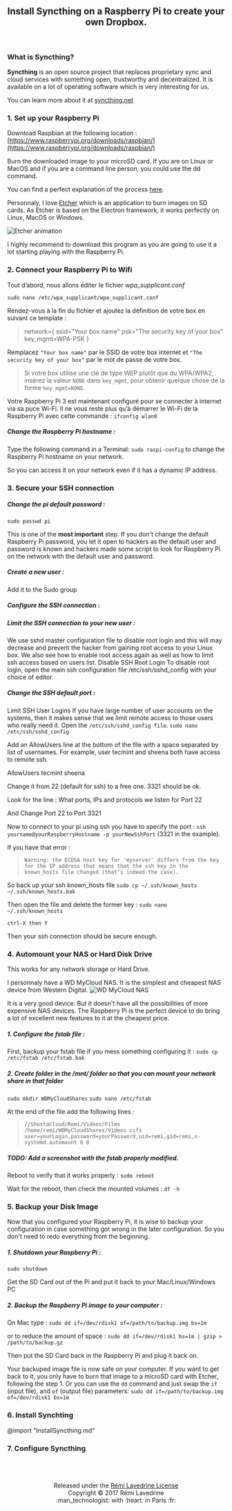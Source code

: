 <center>
  <h2 style="border-bottom: none;"> Install Syncthing on a Raspberry Pi to create your own Dropbox. </h2>
</center><br>


### What is Syncthing?

**Syncthing** is an open source project that replaces proprietary sync and cloud services with something open, trustworthy and decentralized.
It is available on a lot of operating software which is very interesting for us.

You can learn more about it at <a href="http://syncthing.net">syncthing.net</a>

### 1. Set up your Raspberry Pi

<!-- anchor -->
Download Raspbian at the following location :
[https://www.raspberrypi.org/downloads/raspbian/](https://www.raspberrypi.org/downloads/raspbian/)

Burn the downloaded image to your microSD card.
If you are on Linux or MacOS and if you are a command line person, you could use the dd command.

You can find a perfect explanation of the process [here](https://www.raspberrypi.org/documentation/installation/installing-images/).

Personnaly, I love [Etcher](https://etcher.io/) which is an application to burn images on SD cards.
As Etcher is based on the Electron framework, it works perfectly on Linux, MacOS or Windows.

![Etcher animation](/SetUpRaspberryPiImages/etcherScreenshot.gif)


I highly recommend to download this program as you are going to use it a lot starting playing with the Raspberry Pi.
<!-- anchor -->

### 2. Connect your Raspberry Pi to Wifi 

<!-- anchor -->
Tout d’abord, nous allons éditer le fichier _wpa_supplicant.conf_

`sudo nano /etc/wpa_supplicant/wpa_supplicant.conf`

Rendez-vous à la fin du fichier et ajoutez la définition de votre box en suivant ce template :
>network={
    ssid="Your box name"
    psk="The security key of your box"
    key_mgmt=WPA-PSK
}

Remplacez `"Your box name"` par le SSID de votre box internet et `"The security key of your box"` par le mot de passe de votre box.
>Si votre box utilise une clé de type WEP plutôt que du WPA/WPA2, insérez la valeur `NONE` dans `key_mgmt`, pour obtenir quelque chose de la forme `key_mgmt=NONE`.

Votre Raspberry Pi 3 est maintenant configuré pour se connecter à internet via sa puce Wi-Fi.
 Il ne vous reste plus qu’à démarrer le Wi-Fi de la Raspberry Pi avec cette commande :
`ifconfig wlan0`
##### Change the Raspberry Pi hostname :
Type the following command in a Terminal:
`sudo raspi-config`
to change the Raspberry Pi hostname on your network.

So you can access it on your network even if it has a dynamic IP address.

<!-- anchor -->

### 3. Secure your SSH connection 

<!-- anchor -->
##### Change the pi default password :
`sudo passwd pi`

This is one of the **most important** step.
If you don't change the default Raspberry Pi password, you let it open to hackers as the default user and password is known and hackers made some script to look for Raspberry Pi on the network with the default user and password.

##### Create a new user :

Add it to the Sudo group

##### Configure the SSH connection :



##### Limit the SSH connection to your new user :
We use sshd master configuration file to disable root login and this will may decrease and prevent the hacker from gaining root access to your Linux box. We also see how to enable root access again as well as how to limit ssh access based on users list.
Disable SSH Root Login
To disable root login, open the main ssh configuration file /etc/ssh/sshd_config with your choice of editor.

##### Change the SSH default port : 
Limit SSH User Logins
If you have large number of user accounts on the systems, then it makes sense that we limit remote access to those users who really need it. Open the `/etc/ssh/sshd_config file`.
`sudo nano /etc/ssh/sshd_config`

Add an AllowUsers line at the bottom of the file with a space separated by list of usernames. For example, user tecmint and sheena both have access to remote ssh.

AllowUsers tecmint sheena


Change it from 22 (default for ssh) to a free one. 3321 should be ok.

Look for the line : 
What ports, IPs and protocols we listen for
Port 22

And Change Port 22 to Port 3321

Now to connect to your pi using ssh you have to specify the port :
`ssh yourname@yourRaspberryHostname -p yourNewSshPort` (3321 in the example).

If you have that error : 
>`Warning: the ECDSA host key for 'myserver' differs from the key for the IP address
that means that the ssh key in the known_hosts file changed (that’s indeed the case).`

So back up your ssh known_hosts file
`sudo cp ~/.ssh/known_hosts ~/.ssh/known_hosts.bak`

Then open the file and delete the former key :
`sudo nano ~/.ssh/known_hosts`

`ctrl-X then Y`

Then your ssh connection should be secure enough.
<!-- anchor -->

### 4. Automount your NAS or Hard Disk Drive 

<!-- anchor -->
This works for any network storage or Hard Drive.

I personnaly have a WD MyCloud NAS. It is the simplest and cheapest NAS device from Western Digital. 
![WD MyCloud NAS](./AutomountHardDrivesImages/MyCloud.jpg)

It is a very good device. But it doesn't have all the possibilities of more expensive NAS devices.
The Raspberry Pi is the perfect device to do bring a lot of excellent new features to it at the cheapest price.

##### 1. Configure the fstab file :
First, backup your fstab file if you mess something configuring it :
`sudo cp /etc/fstab /etc/fstab.bak`

##### 2. Create folder in the /mnt/ folder so that you can mount your network share in that folder
`sudo mkdir WDMyCloudShares`
`sudo nano /etc/fstab`

At the end of the file add the following lines :
>`//ShostaCloud/Remi/Vidéos/Films /home/remi/WDMyCloudShares/Videos cifs user=yourLogin,password=yourPassword,uid=remi,gid=remi,x-systemd.automount 0 0`
##### TODO: Add a screenshot with the fstab properly modified.

Reboot to verify that it works properly :
`sudo reboot`

Wait for the reboot, then check the mounted volumes :
`df -h`
<!-- anchor -->

### 5. Backup your Disk Image 

<!-- anchor -->
Now that you configured your Raspberry Pi, it is wise to backup your configuration in case something got wrong in the later configuration.
So you don't need to redo everything from the beginning.

##### 1. Shutdown your Raspberry Pi :

`sudo shutdown`

Get the SD Card out of the Pi and put it back to your Mac/Linux/Windows PC

##### 2. Backup the Raspberry Pi image to your computer : 

On Mac type : 
`sudo dd if=/dev/rdisk1 of=/path/to/backup.img bs=1m`

or to reduce the amount of space :
`sudo dd if=/dev/rdisk1 bs=1m | gzip > /path/to/backup.gz`

Then put the SD Card back in the Raspberry Pi and plug it back on.

Your backuped image file is now safe on your computer.
If you want to get back to it, you only have to burn that image to a microSD card with Etcher, following the step 1.
Or you can use the `dd` command and just swap the `if` (input file), and `of` (output file) parameters:
`sudo dd if=/path/to/backup.img of=/dev/rdisk1 bs=1m`
<!-- anchor -->

### 6. Install Synchting 

<!-- anchor -->
@import "InstallSyncthing.md" 
<!-- anchor -->

### 7. Configure Syncthing

<!-- anchor -->

<!-- anchor -->

<center>
<br><br><br>
Released under the <a href="LICENSE.md">Rémi Lavedrine License</a><br>
Copyright © 2017 Rémi Lavedrine<br>
:man_technologist:  with  :heart:  in Paris :fr:
</center>
